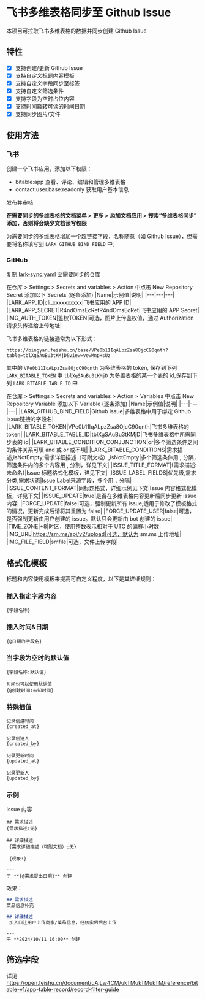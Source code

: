 # 飞书多维表格同步至 Github Issue
本项目可拉取飞书多维表格的数据并同步创建 Github Issue

## 特性
- [x] 支持创建/更新 Github Issue
- [x] 支持自定义标题内容模板
- [x] 支持自定义字段同步至标签
- [x] 支持自定义筛选条件
- [x] 支持字段为空时占位内容
- [x] 支持时间戳转可读的时间日期
- [x] 支持同步图片/文件

## 使用方法

### 飞书
创建一个飞书应用，添加以下权限：
- bitable:app 查看、评论、编辑和管理多维表格
- contact:user.base:readonly 获取用户基本信息

发布并审核

**在需要同步的多维表格的文档菜单 > 更多 > 添加文档应用 > 搜索“多维表格同步” 添加，否则将会缺少文档读写权限**

为需要同步的多维表格增加一个超链接字段，名称随意（如 Github Issue），但需要将名称填写到 `LARK_GITHUB_BIND_FIELD` 中。

### GitHub

复制 [lark-sync.yaml](./.github/workflows/lark-sync.yaml) 至需要同步的仓库

在仓库 > Settings > Secrets and variables > Action 中点击 New Repository Secret 添加以下 Secrets (逐条添加)
|Name|示例值|说明|
|---|---|---|
|LARK_APP_ID|cli_xxxxxxxxxx|飞书应用的 APP ID|
|LARK_APP_SECRET|R4ndOmsEcRetR4ndOmsEcRet|飞书应用的 APP Secret|
|IMG_AUTH_TOKEN|鉴权TOKEN|可选，图片上传鉴权值，通过 Authorization 请求头传递给上传地址|

飞书多维表格的链接通常为以下形式：
```
https://bingyan.feishu.cn/base/VPe0b11IqALpzZsa8OjcC90qnth?table=tblXgSAuBu3tKMjD&view=vewMnpHsUz
```
其中的 `VPe0b11IqALpzZsa8OjcC90qnth` 为多维表格的 token, 保存到下列 `LARK_BITABLE_TOKEN` 中
`tblXgSAuBu3tKMjD` 为多维表格的某一个表的 id,保存到下列 `LARK_BITABLE_TABLE_ID` 中


在仓库 > Settings > Secrets and variables > Action > Variables 中点击 New Repository Variable 添加以下 Variable (逐条添加)
|Name|示例值|说明|
|---|---|---|
|LARK_GITHUB_BIND_FIELD|Github issue|多维表格中用于绑定 Github Issue链接的字段名|
|LARK_BITABLE_TOKEN|VPe0b11IqALpzZsa8OjcC90qnth|飞书多维表格的 token|
|LARK_BITABLE_TABLE_ID|tblXgSAuBu3tKMjD|飞书多维表格中所需同步表的 id|
|LARK_BITABLE_CONDITION_CONJUNCTION|or|多个筛选条件之间的条件关系可填 and 或 or 或不填|
|LARK_BITABLE_CONDITIONS|需求描述,isNotEmpty;需求详细描述（可附文档）,isNotEmpty|多个筛选条件用 ; 分隔，筛选条件内的多个内容用 , 分割，详见下文|
|ISSUE_TITLE_FORMAT|{需求描述:未命名}|Issue 标题格式化模板，详见下文|
|ISSUE_LABEL_FIELDS|优先级,需求分类,需求状态|Issue Label来源字段，多个用 `,` 分隔|
|ISSUE_CONTENT_FORMAT|同标题格式，详细示例见下文|Issue 内容格式化模板，详见下文|
|ISSUE_UPDATE|true|是否在多维表格内容更新后同步更新 issue 内容|
|FORCE_UPDATE|false|可选，强制更新所有 issue,适用于修改了模板格式的情况，更新完成后请将其重置为 false|
|FORCE_UPDATE_USER|false|可选，是否强制更新由用户创建的 issue。默认只会更新由 bot 创建的 issue|
|TIME_ZONE|+8|时区，使用整数表示相对于 UTC 的偏移小时数|
|IMG_URL|https://sm.ms/api/v2/upload|可选，默认为 sm.ms 上传地址|
|IMG_FILE_FIELD|smfile|可选，文件上传字段|

## 格式化模板
标题和内容使用模板来提高可自定义程度，以下是其详细规则：

### 插入指定字段内容
```
{字段名称}
```

### 插入时间&日期
```
{@日期的字段名}
```

### 当字段为空时的默认值
```
{字段名称:默认值}

时间也可以使用默认值
{@创建时间:未知时间}
```

### 特殊插值
```
记录创建时间
{created_at}

记录创建人
{created_by}

记录更新时间
{updated_at}

记录更新人
{updated_by}
```

### 示例
Issue 内容
```
## 需求描述
{需求描述:无}

## 详细描述
 {需求详细描述（可附文档）:无}

 {现象:}

--- 
于 **{@需求提出日期}** 创建
```
效果：

```markdown
## 需求描述
菜品信息补充

## 详细描述
 加入口让用户上传商家/菜品信息，经核实后后台上传

--- 
于 **2024/10/11 16:00** 创建
```
## 筛选字段
详见 https://open.feishu.cn/document/uAjLw4CM/ukTMukTMukTM/reference/bitable-v1/app-table-record/record-filter-guide
